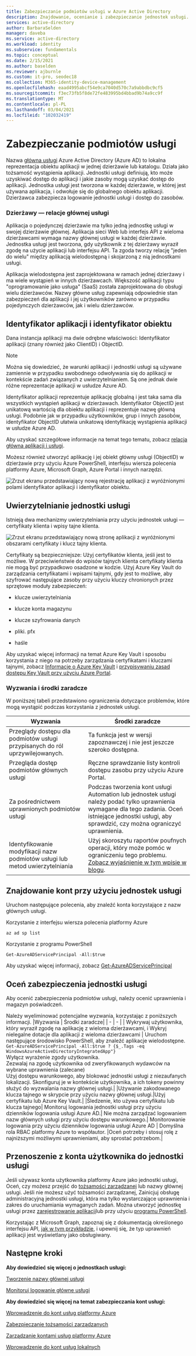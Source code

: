 ```yaml
---
title: Zabezpieczanie podmiotów usługi w Azure Active Directory
description: Znajdowanie, ocenianie i zabezpieczanie jednostek usługi.
services: active-directory
author: BarbaraSelden
manager: daveba
ms.service: active-directory
ms.workload: identity
ms.subservice: fundamentals
ms.topic: conceptual
ms.date: 2/15/2021
ms.author: baselden
ms.reviewer: ajburnle
ms.custom: it-pro, seodec18
ms.collection: M365-identity-device-management
ms.openlocfilehash: eaad4995abcf54e9ca7040d570c7a9abbdbc9cf5
ms.sourcegitcommit: f3ec73fb5f8de72fe483995bd4bbad9b74a9cc9f
ms.translationtype: MT
ms.contentlocale: pl-PL
ms.lasthandoff: 03/04/2021
ms.locfileid: "102032419"
---
```

# <a name="securing-service-principals"></a>Zabezpieczanie podmiotów usługi

Nazwa [główna usługi](https://docs.microsoft.com/azure/active-directory/develop/app-objects-and-service-principals) Azure Active Directory (Azure AD) to lokalna reprezentacja obiektu aplikacji w jednej dzierżawie lub katalogu.  Działa jako tożsamość wystąpienia aplikacji. Jednostki usługi definiują, kto może uzyskiwać dostęp do aplikacji i jakie zasoby mogą uzyskać dostęp do aplikacji. Jednostka usługi jest tworzona w każdej dzierżawie, w której jest używana aplikacja, i odwołuje się do globalnego obiektu aplikacji. Dzierżawca zabezpiecza logowanie jednostki usługi i dostęp do zasobów.  

### <a name="tenant-service-principal-relationships"></a>Dzierżawy — relacje głównej usługi
Aplikacja o pojedynczej dzierżawie ma tylko jedną jednostkę usługi w swojej dzierżawie głównej. Aplikacja sieci Web lub interfejs API z wieloma dzierżawcami wymaga nazwy głównej usługi w każdej dzierżawie. Jednostka usługi jest tworzona, gdy użytkownik z tej dzierżawy wyraził zgodę na użycie aplikacji lub interfejsu API. Ta zgoda tworzy relację "jeden do wielu" między aplikacją wielodostępną i skojarzoną z nią jednostkami usługi.

Aplikacja wielodostępna jest zaprojektowana w ramach jednej dzierżawy i ma wiele wystąpień w innych dzierżawcach. Większość aplikacji typu "oprogramowanie jako usługa" (SaaS) została zaprojektowana do obsługi wielu dzierżawców. Nazwy główne usług zapewniają odpowiednie stan zabezpieczeń dla aplikacji i jej użytkowników zarówno w przypadku pojedynczych dzierżawców, jak i wielu dzierżawców.

## <a name="applicationid-and-objectid"></a>Identyfikator aplikacji i identyfikator obiektu

Dana instancja aplikacji ma dwie odrębne właściwości: Identyfikator aplikacji (znany również jako ClientID) i ObjectID.

> [!NOTE] 
> Można się dowiedzieć, że warunki aplikacji i jednostki usługi są używane zamiennie w przypadku swobodnego odwoływania się do aplikacji w kontekście zadań związanych z uwierzytelnianiem. Są one jednak dwie różne reprezentacje aplikacji w usłudze Azure AD.
 

Identyfikator aplikacji reprezentuje aplikację globalną i jest taka sama dla wszystkich wystąpień aplikacji w dzierżawach. Identyfikator ObjectID jest unikatową wartością dla obiektu aplikacji i reprezentuje nazwę główną usługi. Podobnie jak w przypadku użytkowników, grup i innych zasobów, identyfikator ObjectID ułatwia unikatową identyfikację wystąpienia aplikacji w usłudze Azure AD.

Aby uzyskać szczegółowe informacje na temat tego tematu, zobacz [relacja główna aplikacji i usługi](https://docs.microsoft.com/azure/active-directory/develop/app-objects-and-service-principals).

Możesz również utworzyć aplikację i jej obiekt główny usługi (ObjectID) w dzierżawie przy użyciu Azure PowerShell, interfejsu wiersza polecenia platformy Azure, Microsoft Graph, Azure Portal i innych narzędzi. 

![Zrzut ekranu przedstawiający nową rejestrację aplikacji z wyróżnionymi polami identyfikator aplikacji i identyfikator obiektu.](./media/securing-service-accounts/secure-principal-image-1.png)

## <a name="service-principal-authentication"></a>Uwierzytelnianie jednostki usługi

Istnieją dwa mechanizmy uwierzytelniania przy użyciu jednostek usługi — certyfikaty klienta i wpisy tajne klienta. 

![ Zrzut ekranu przedstawiający nową stronę aplikacji z wyróżnionymi obszarami certyfikaty i klucz tajny klienta.](./media/securing-service-accounts/secure-principal-certificates.png)

Certyfikaty są bezpieczniejsze: Użyj certyfikatów klienta, jeśli jest to możliwe. W przeciwieństwie do wpisów tajnych klienta certyfikaty klienta nie mogą być przypadkowo osadzone w kodzie. Użyj Azure Key Vault do zarządzania certyfikatami i wpisami tajnymi, gdy jest to możliwe, aby szyfrować następujące zasoby przy użyciu kluczy chronionych przez sprzętowe moduły zabezpieczeń:

* klucze uwierzytelniania

* klucze konta magazynu

* klucze szyfrowania danych

* pliki. pfx

* haśle 

Aby uzyskać więcej informacji na temat Azure Key Vault i sposobu korzystania z niego na potrzeby zarządzania certyfikatami i kluczami tajnymi, zobacz [Informacje o Azure Key Vault](https://docs.microsoft.com/azure/key-vault/general/overview) i [przypisywaniu zasad dostępu Key Vault przy użyciu Azure Portal](https://docs.microsoft.com/azure/key-vault/general/assign-access-policy-portal). 

 ### <a name="challenges-and-mitigations"></a>Wyzwania i środki zaradcze
W poniższej tabeli przedstawiono ograniczenia dotyczące problemów, które mogą wystąpić podczas korzystania z jednostek usługi.


| Wyzwania| Środki zaradcze |
| - | - |
| Przeglądy dostępu dla podmiotów usługi przypisanych do ról uprzywilejowanych.| Ta funkcja jest w wersji zapoznawczej i nie jest jeszcze szeroko dostępna. |
| Przegląda dostęp podmiotów głównych usługi| Ręczne sprawdzanie listy kontroli dostępu zasobu przy użyciu Azure Portal. |
| Za pośrednictwem uprawnionych podmiotów usługi| Podczas tworzenia kont usługi Automation lub jednostek usługi należy podać tylko uprawnienia wymagane dla tego zadania. Oceń istniejące jednostki usługi, aby sprawdzić, czy można ograniczyć uprawnienia. |
|Identyfikowanie modyfikacji nazw podmiotów usługi lub metod uwierzytelniania |Użyj skoroszytu raportów poufnych operacji, który może pomóc w ograniczeniu tego problemu. [Zobacz wyjaśnienie w tym wpisie w blogu](https://techcommunity.microsoft.com/t5/azure-active-directory-identity/azure-ad-workbook-to-help-you-assess-solorigate-risk/ba-p/2010718).|

## <a name="find-accounts-using-service-principals"></a>Znajdowanie kont przy użyciu jednostek usługi
Uruchom następujące polecenia, aby znaleźć konta korzystające z nazw głównych usługi.

Korzystanie z interfejsu wiersza polecenia platformy Azure


`az ad sp list`

Korzystanie z programu PowerShell

`Get-AzureADServicePrincipal -All:$true` 


Aby uzyskać więcej informacji, zobacz [Get-AzureADServicePrincipal](https://docs.microsoft.com/powershell/module/azuread/get-azureadserviceprincipal?view=azureadps-2.0)

## <a name="assess-service-principal-security"></a>Oceń zabezpieczenia jednostki usługi

Aby ocenić zabezpieczenia podmiotów usługi, należy ocenić uprawnienia i magazyn poświadczeń.

Należy wyeliminować potencjalne wyzwania, korzystając z poniższych informacji.
|Wyzwania | Środki zaradcze|
| - | - |
| Wykrywaj użytkownika, który wyraził zgodę na aplikację z wieloma dzierżawcami, i Wykryj nielegalne dotacje dla aplikacji z wieloma dzierżawcami | Uruchom następujące środowisko PowerShell, aby znaleźć aplikacje wielodostępne.<br>`Get-AzureADServicePrincipal -All:$true ? {$_.Tags -eq WindowsAzureActiveDirectoryIntegratedApp"}`<br>Wyłącz wyrażenie zgody użytkownika. <br>Zezwalaj na zgodę użytkownika od zweryfikowanych wydawców na wybrane uprawnienia (zalecane) <br> Użyj dostępu warunkowego, aby blokować jednostki usługi z niezaufanych lokalizacji. Skonfiguruj je w kontekście użytkownika, a ich tokeny powinny służyć do wyzwalania nazwy głównej usługi.|
|Używanie zakodowanego klucza tajnego w skrypcie przy użyciu nazwy głównej usługi.|Użyj certyfikatu lub Azure Key Vault.|
|Śledzenie, kto używa certyfikatu lub klucza tajnego| Monitoruj logowania jednostki usługi przy użyciu dzienników logowania usługi Azure AD.|
Nie można zarządzać logowaniem nazw głównych usługi przy użyciu dostępu warunkowego.| Monitorowanie logowania przy użyciu dzienników logowania usługi Azure AD
| Domyślna rola RBAC platformy Azure to współautor. |Oceń potrzeby i stosuj rolę z najniższymi możliwymi uprawnieniami, aby sprostać potrzebom.|

## <a name="move-from-a-user-account-to-a-service-principal"></a>Przenoszenie z konta użytkownika do jednostki usługi  
Jeśli używasz konta użytkownika platformy Azure jako jednostki usługi, Oceń, czy możesz przejść do [tożsamości zarządzanej](https://docs.microsoft.com/azure/app-service/overview-managed-identity?tabs=dotnet) lub nazwy głównej usługi. Jeśli nie możesz użyć tożsamości zarządzanej, Zainicjuj obsługę administracyjną jednostki usługi, która ma tylko wystarczające uprawnienia i zakres do uruchamiania wymaganych zadań. Można utworzyć jednostkę usługi przez [zarejestrowanie aplikacji](https://docs.microsoft.com/azure/active-directory/develop/howto-create-service-principal-portal)lub przy użyciu [programu PowerShell](https://docs.microsoft.com/azure/active-directory/develop/howto-authenticate-service-principal-powershell).

Korzystając z Microsoft Graph, zapoznaj się z dokumentacją określonego interfejsu API, [jak w tym przykładzie](/powershell/azure/create-azure-service-principal-azureps), i upewnij się, że typ uprawnień aplikacji jest wyświetlany jako obsługiwany.

## <a name="next-steps"></a>Następne kroki

**Aby dowiedzieć się więcej o jednostkach usługi:**

[Tworzenie nazwy głównej usługi](../develop/howto-create-service-principal-portal.md)

 [Monitoruj logowanie główne usługi](../reports-monitoring/concept-all-sign-ins.md#sign-ins-report)

**Aby dowiedzieć się więcej na temat zabezpieczania kont usługi:**

[Wprowadzenie do kont usług platformy Azure](service-accounts-introduction-azure.md)

[Zabezpieczanie tożsamości zarządzanych](service-accounts-managed-identities.md)

[Zarządzanie kontami usług platformy Azure](service-accounts-governing-azure.md)

[Wprowadzenie do kont usług lokalnych](service-accounts-on-premises.md)
